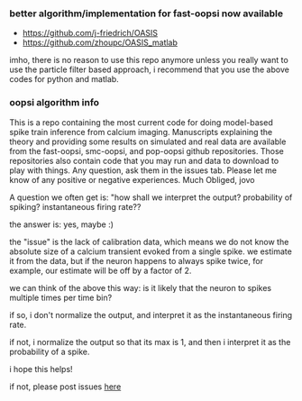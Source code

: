 ### better algorithm/implementation for fast-oopsi now available

- https://github.com/j-friedrich/OASIS
- https://github.com/zhoupc/OASIS_matlab

imho, there is no reason to use this repo anymore unless you really want to use the particle filter based approach, 
i recommend that you use the above codes for python and matlab.

### oopsi algorithm info

This is a repo containing the most current code for doing model-based spike train inference from calcium imaging.  Manuscripts explaining the theory and providing some results on simulated and real data are available from the fast-oopsi, smc-oopsi, and pop-oopsi github repositories.  Those repositories also contain code that you may run and data to download to play with things.  Any question, ask them in the issues tab.  Please let me know of any positive or negative experiences.  Much Obliged, jovo

A question we often get is: "how shall we interpret the output? probability of spiking? instantaneous firing rate??

the answer is: yes, maybe :)

the "issue" is the lack of calibration data, 
which means we do not know the absolute size of a calcium transient evoked from a single spike.
we estimate it from the data, but if the neuron happens to always spike twice, for example, 
our estimate will be off by a factor of 2.

we can think of the above this way: is it likely that the neuron to spikes multiple times per time bin?

if so, i don't normalize the output, and interpret it as the instantaneous firing rate.

if not, i normalize the output so that its max is 1, and then i interpret it as the probability of a spike.

i hope this helps!

if not, please post issues [here](https://github.com/jovo/oopsi/issues)

